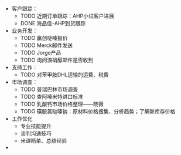- 客户跟踪：
	- TODO 近期订单跟踪：AHP小试客户进展
	- DONE 海品信-AHP到货跟踪
- 业务开发：
	- TODO 赢创哒嗪报价
	- TODO Merck邮件发送
	- TODO Jorge产品
	- TODO 询问溴硝醇邮件是否收到
- 支持工作：
	- TODO 对苯甲胺DHL运输的运费、税费
- 市场调查：
	- TODO 普瑞巴林市场调查
	- TODO 查阿嗪米特进口标准
	- TODO 乳酸钙市场价格整理——晓薇
	- TODO 磺胺氯哒嗪钠：原材料价格搜集、分析趋势；了解新库存价格
- 工作优化
	- 专业技能提升
	- 谈判沟通技巧
	- 米课晒单、总结经验
-